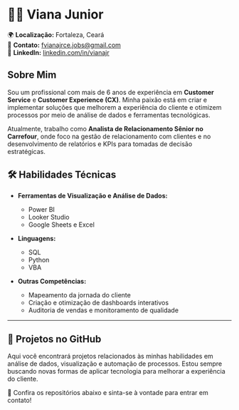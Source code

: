 # 👨‍💻 Viana Junior

🌍 **Localização:** Fortaleza, Ceará  
📧 **Contato:** [fvianajrce.jobs@gmail.com](mailto:fvianajrce.jobs@gmail.com)  
🔗 **LinkedIn:** [linkedin.com/in/vianajr](https://www.linkedin.com/in/vianajr/)  

## Sobre Mim  

Sou um profissional com mais de 6 anos de experiência em **Customer Service** e **Customer Experience (CX)**. Minha paixão está em criar e implementar soluções que melhorem a experiência do cliente e otimizem processos por meio de análise de dados e ferramentas tecnológicas.  

Atualmente, trabalho como **Analista de Relacionamento Sênior no Carrefour**, onde foco na gestão de relacionamento com clientes e no desenvolvimento de relatórios e KPIs para tomadas de decisão estratégicas.  

## 🛠️ Habilidades Técnicas  

- **Ferramentas de Visualização e Análise de Dados:**  
  - Power BI 
  - Looker Studio
  - Google Sheets e Excel 

- **Linguagens:**  
  - SQL
  - Python 
  - VBA  

- **Outras Competências:**  
  - Mapeamento da jornada do cliente  
  - Criação e otimização de dashboards interativos  
  - Auditoria de vendas e monitoramento de qualidade  

---

## 🚀 Projetos no GitHub  

Aqui você encontrará projetos relacionados às minhas habilidades em análise de dados, visualização e automação de processos. Estou sempre buscando novas formas de aplicar tecnologia para melhorar a experiência do cliente.  

📂 Confira os repositórios abaixo e sinta-se à vontade para entrar em contato!  
